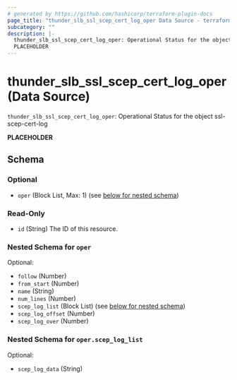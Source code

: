 ```yaml
---
# generated by https://github.com/hashicorp/terraform-plugin-docs
page_title: "thunder_slb_ssl_scep_cert_log_oper Data Source - terraform-provider-thunder"
subcategory: ""
description: |-
  thunder_slb_ssl_scep_cert_log_oper: Operational Status for the object ssl-scep-cert-log
  PLACEHOLDER
---
```


# thunder_slb_ssl_scep_cert_log_oper (Data Source)

`thunder_slb_ssl_scep_cert_log_oper`: Operational Status for the object ssl-scep-cert-log

__PLACEHOLDER__



<!-- schema generated by tfplugindocs -->
## Schema

### Optional

- `oper` (Block List, Max: 1) (see [below for nested schema](#nestedblock--oper))

### Read-Only

- `id` (String) The ID of this resource.

<a id="nestedblock--oper"></a>
### Nested Schema for `oper`

Optional:

- `follow` (Number)
- `from_start` (Number)
- `name` (String)
- `num_lines` (Number)
- `scep_log_list` (Block List) (see [below for nested schema](#nestedblock--oper--scep_log_list))
- `scep_log_offset` (Number)
- `scep_log_over` (Number)

<a id="nestedblock--oper--scep_log_list"></a>
### Nested Schema for `oper.scep_log_list`

Optional:

- `scep_log_data` (String)



